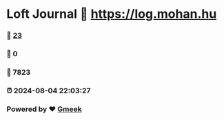 # Loft Journal :link: https://log.mohan.hu 
### :page_facing_up: [23](https://log.mohan.hu/tag.html) 
### :speech_balloon: 0 
### :hibiscus: 7823 
### :alarm_clock: 2024-08-04 22:03:27 
### Powered by :heart: [Gmeek](https://github.com/Meekdai/Gmeek)
